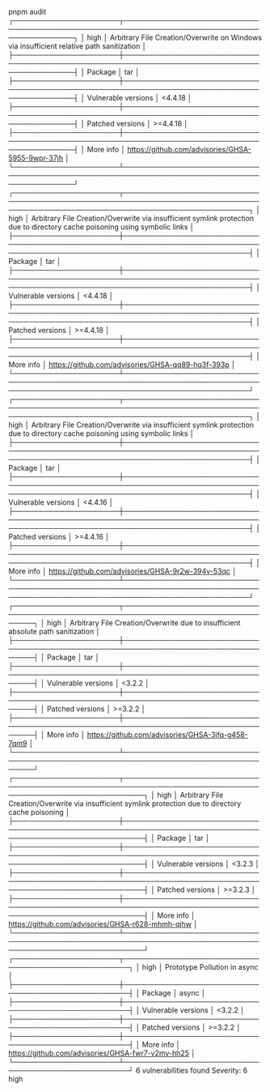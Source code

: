 pnpm audit
┌─────────────────────┬──────────────────────────────────────────────────────────────────────────────────────────┐
│ high                │ Arbitrary File Creation/Overwrite on Windows via insufficient relative path sanitization │
├─────────────────────┼──────────────────────────────────────────────────────────────────────────────────────────┤
│ Package             │ tar                                                                                      │
├─────────────────────┼──────────────────────────────────────────────────────────────────────────────────────────┤
│ Vulnerable versions │ <4.4.18                                                                                  │
├─────────────────────┼──────────────────────────────────────────────────────────────────────────────────────────┤
│ Patched versions    │ >=4.4.18                                                                                 │
├─────────────────────┼──────────────────────────────────────────────────────────────────────────────────────────┤
│ More info           │ https://github.com/advisories/GHSA-5955-9wpr-37jh                                        │
└─────────────────────┴──────────────────────────────────────────────────────────────────────────────────────────┘
┌─────────────────────┬─────────────────────────────────────────────────────────────────────────────────────────────────────────────────────────────┐
│ high                │ Arbitrary File Creation/Overwrite via insufficient symlink protection due to directory cache poisoning using symbolic links │
├─────────────────────┼─────────────────────────────────────────────────────────────────────────────────────────────────────────────────────────────┤
│ Package             │ tar                                                                                                                         │
├─────────────────────┼─────────────────────────────────────────────────────────────────────────────────────────────────────────────────────────────┤
│ Vulnerable versions │ <4.4.18                                                                                                                     │
├─────────────────────┼─────────────────────────────────────────────────────────────────────────────────────────────────────────────────────────────┤
│ Patched versions    │ >=4.4.18                                                                                                                    │
├─────────────────────┼─────────────────────────────────────────────────────────────────────────────────────────────────────────────────────────────┤
│ More info           │ https://github.com/advisories/GHSA-qq89-hq3f-393p                                                                           │
└─────────────────────┴─────────────────────────────────────────────────────────────────────────────────────────────────────────────────────────────┘
┌─────────────────────┬─────────────────────────────────────────────────────────────────────────────────────────────────────────────────────────────┐
│ high                │ Arbitrary File Creation/Overwrite via insufficient symlink protection due to directory cache poisoning using symbolic links │
├─────────────────────┼─────────────────────────────────────────────────────────────────────────────────────────────────────────────────────────────┤
│ Package             │ tar                                                                                                                         │
├─────────────────────┼─────────────────────────────────────────────────────────────────────────────────────────────────────────────────────────────┤
│ Vulnerable versions │ <4.4.16                                                                                                                     │
├─────────────────────┼─────────────────────────────────────────────────────────────────────────────────────────────────────────────────────────────┤
│ Patched versions    │ >=4.4.16                                                                                                                    │
├─────────────────────┼─────────────────────────────────────────────────────────────────────────────────────────────────────────────────────────────┤
│ More info           │ https://github.com/advisories/GHSA-9r2w-394v-53qc                                                                           │
└─────────────────────┴─────────────────────────────────────────────────────────────────────────────────────────────────────────────────────────────┘
┌─────────────────────┬──────────────────────────────────────────────────────────────────────────────────┐
│ high                │ Arbitrary File Creation/Overwrite due to insufficient absolute path sanitization │
├─────────────────────┼──────────────────────────────────────────────────────────────────────────────────┤
│ Package             │ tar                                                                              │
├─────────────────────┼──────────────────────────────────────────────────────────────────────────────────┤
│ Vulnerable versions │ <3.2.2                                                                           │
├─────────────────────┼──────────────────────────────────────────────────────────────────────────────────┤
│ Patched versions    │ >=3.2.2                                                                          │
├─────────────────────┼──────────────────────────────────────────────────────────────────────────────────┤
│ More info           │ https://github.com/advisories/GHSA-3jfq-g458-7qm9                                │
└─────────────────────┴──────────────────────────────────────────────────────────────────────────────────┘
┌─────────────────────┬────────────────────────────────────────────────────────────────────────────────────────────────────────┐
│ high                │ Arbitrary File Creation/Overwrite via insufficient symlink protection due to directory cache poisoning │
├─────────────────────┼────────────────────────────────────────────────────────────────────────────────────────────────────────┤
│ Package             │ tar                                                                                                    │
├─────────────────────┼────────────────────────────────────────────────────────────────────────────────────────────────────────┤
│ Vulnerable versions │ <3.2.3                                                                                                 │
├─────────────────────┼────────────────────────────────────────────────────────────────────────────────────────────────────────┤
│ Patched versions    │ >=3.2.3                                                                                                │
├─────────────────────┼────────────────────────────────────────────────────────────────────────────────────────────────────────┤
│ More info           │ https://github.com/advisories/GHSA-r628-mhmh-qjhw                                                      │
└─────────────────────┴────────────────────────────────────────────────────────────────────────────────────────────────────────┘
┌─────────────────────┬───────────────────────────────────────────────────┐
│ high                │ Prototype Pollution in async                      │
├─────────────────────┼───────────────────────────────────────────────────┤
│ Package             │ async                                             │
├─────────────────────┼───────────────────────────────────────────────────┤
│ Vulnerable versions │ <3.2.2                                            │
├─────────────────────┼───────────────────────────────────────────────────┤
│ Patched versions    │ >=3.2.2                                           │
├─────────────────────┼───────────────────────────────────────────────────┤
│ More info           │ https://github.com/advisories/GHSA-fwr7-v2mv-hh25 │
└─────────────────────┴───────────────────────────────────────────────────┘
6 vulnerabilities found
Severity: 6 high